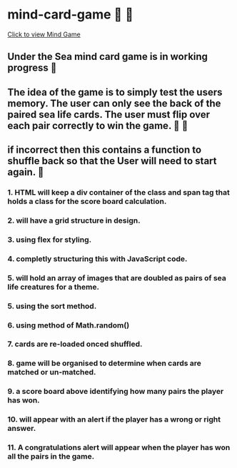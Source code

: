 # mind-card-game :dolphin: :tropical_fish:

[Click to view Mind Game](pjsalter.github.io/mind-card-game/)

## Under the Sea mind card game is in working progress :octopus: 

## The idea of the game is to simply test the users memory. The user can only see the back of the paired sea life cards. The user must flip over each pair correctly to win the game. :shark: :seal: 

## if incorrect then this contains a function to shuffle back so that the User will need to start again. :whale:

### 1. HTML will keep a div container of the class and span tag that holds a class for the score board calculation.
### 2. will have a grid structure in design.
### 3. using flex for styling.
### 4. completly structuring this with JavaScript code.
### 5. will hold an array of images that are doubled as pairs of sea life creatures for a theme.
### 5. using the sort method.
### 6. using method of Math.random()
### 7. cards are re-loaded onced shuffled.
### 8. game will be organised to determine when cards are matched or un-matched.
### 9. a score board above identifying how many pairs the player has won.
### 10. will appear with an alert if the player has a wrong or right answer.
### 11. A congratulations alert will appear when the player has won all the pairs in the game.

